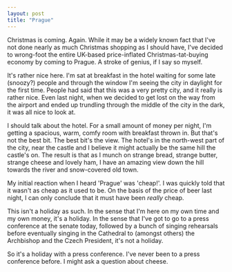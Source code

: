 ```yaml
---
layout: post
title: "Prague"
---
```

Christmas is coming. Again. While it may be a widely known fact that I've not
done nearly as much Christmas shopping as I should have, I've decided to
wrong-foot the entire UK-based price-inflated Christmas-tat-buying economy by
coming to Prague. A stroke of genius, if I say so myself.

It's rather nice here. I'm sat at breakfast in the hotel waiting for some late
(snoozy?) people and through the window I'm seeing the city in daylight for
the first time. People had said that this was a very pretty city, and it
really is rather nice. Even last night, when we decided to get lost on the way
from the airport and ended up trundling through the middle of the city in the
dark, it was all nice to look at.

I should talk about the hotel. For a small amount of money per night, I'm
getting a spacious, warm, comfy room with breakfast thrown in. But that's not
the best bit. The best bit's the view. The hotel's in the north-west part of
the city, near the castle and I believe it might actually be the same hill the
castle's on. The result is that as I munch on strange bread, strange butter,
strange cheese and lovely ham, I have an amazing view down the hill towards
the river and snow-covered old town.

My initial reaction when I heard 'Prague' was 'cheap!'. I was quickly told
that it wasn't as cheap as it used to be. On the basis of the price of beer
last night, I can only conclude that it must have been _really_ cheap.

This isn't a holiday as such. In the sense that I'm here on my own time and my
own money, it's a holiday. In the sense that I've got to go to a press
conference at the senate today, followed by a bunch of singing rehearsals
before eventually singing in the Cathedral to (amongst others) the Archbishop
and the Czech President, it's not a holiday.

So it's a holiday with a press conference. I've never been to a press
conference before. I might ask a question about cheese.
